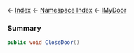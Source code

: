 ← [Index](Api-Index) ← [Namespace Index](Namespace-Index) ← [IMyDoor](Sandbox.ModAPI.Ingame.IMyDoor)

### Summary

```csharp
public void CloseDoor()
```

